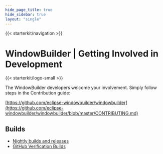 ```yaml
---
hide_page_title: true
hide_sidebar: true
layout: "single"
---
```


{{< starterkit/navigation >}}

# WindowBuilder | Getting Involved in Development

{{< starterkit/logo-small >}}

The WindowBuilder developers welcome your involvement. Simply follow steps in the Contribution guide:

[https://github.com/eclipse-windowbuilder/windowbuilder](https://github.com/eclipse-windowbuilder/windowbuilder/blob/master/CONTRIBUTING.md)

## Builds
- [Nightly builds and releases](https://ci.eclipse.org/windowbuilder/)
- [GitHub Verification Builds](https://github.com/eclipse-windowbuilder/windowbuilder/actions)